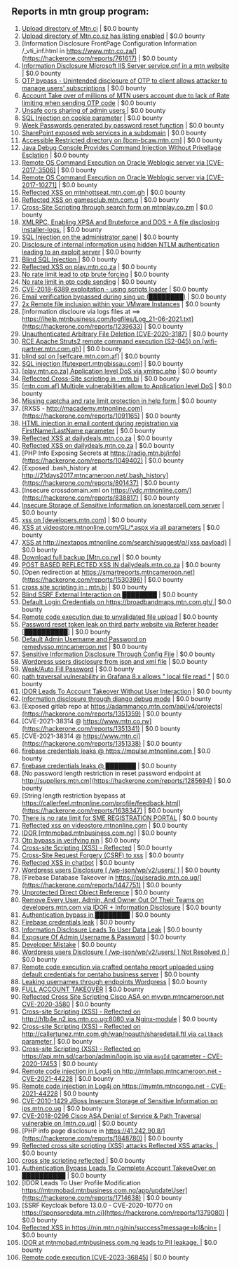 ## Reports in mtn group program:
1. [Upload directory of Mtn.ci](https://hackerone.com/reports/762118) | $0.0 bounty
2. [Upload directory of Mtn.co.sz has listing enabled](https://hackerone.com/reports/760484) | $0.0 bounty
3. [Information Disclosure FrontPage Configuration Information /_vti_inf.html in https://www.mtn.co.za/](https://hackerone.com/reports/761617) | $0.0 bounty
4. [Information Disclosure Microsoft IIS Server service.cnf in a mtn website](https://hackerone.com/reports/767066) | $0.0 bounty
5. [OTP bypass - Unintended disclosure of OTP to client allows attacker to manage users' subscriptions](https://hackerone.com/reports/777957) | $0.0 bounty
6. [Account Take over of millions of  MTN users account due to lack of Rate limiting when sending OTP code](https://hackerone.com/reports/761000) | $0.0 bounty
7. [Unsafe cors sharing of admin users ](https://hackerone.com/reports/772744) | $0.0 bounty
8. [ SQL Injection on cookie parameter](https://hackerone.com/reports/761304) | $0.0 bounty
9. [Week Passwords generated by password reset function](https://hackerone.com/reports/765031) | $0.0 bounty
10. [SharePoint exposed web services in a  subdomain](https://hackerone.com/reports/761158) | $0.0 bounty
11. [Accessible Restricted directory on [bcm-bcaw.mtn.cm]](https://hackerone.com/reports/789388) | $0.0 bounty
12. [Java Debug Console Provides Command Injection Without Privellage Esclation](https://hackerone.com/reports/767482) | $0.0 bounty
13. [Remote OS Command Execution on Oracle Weblogic server via [CVE-2017-3506]](https://hackerone.com/reports/810778) | $0.0 bounty
14. [Remote OS Command Execution on Oracle Weblogic server via [CVE-2017-10271]](https://hackerone.com/reports/810755) | $0.0 bounty
15. [Reflected XSS on mtnhottseat.mtn.com.gh](https://hackerone.com/reports/1069527) | $0.0 bounty
16. [Reflected XSS on gamesclub.mtn.com.g](https://hackerone.com/reports/1069528) | $0.0 bounty
17. [Cross-Site Scripting through search form on mtnplay.co.zm](https://hackerone.com/reports/761573) | $0.0 bounty
18. [XMLRPC, Enabling XPSA and Bruteforce and DOS + A file disclosing installer-logs.](https://hackerone.com/reports/865875) | $0.0 bounty
19. [SQL Injection on the administrator panel](https://hackerone.com/reports/865436) | $0.0 bounty
20. [Disclosure of internal information using hidden NTLM authentication leading to an exploit server](https://hackerone.com/reports/853284) | $0.0 bounty
21. [Blind SQL Injection ](https://hackerone.com/reports/1069531) | $0.0 bounty
22. [Reflected XSS on play.mtn.co.za](https://hackerone.com/reports/1061199) | $0.0 bounty
23. [No rate limit lead to otp brute forcing](https://hackerone.com/reports/1060541) | $0.0 bounty
24. [No rate limit in otp code sending](https://hackerone.com/reports/1060518) | $0.0 bounty
25. [CVE-2018-6389 exploitation - using scripts loader](https://hackerone.com/reports/925425) | $0.0 bounty
26. [Email verification bypassed during sing up (████████)](https://hackerone.com/reports/1182016) | $0.0 bounty
27. [2x Remote file inclusion within your VMware Instances](https://hackerone.com/reports/1069105) | $0.0 bounty
28. [information discloure via logs files at ==> https://ihelp.mtnbusiness.com/logfiles/Log_21-06-2021.txt](https://hackerone.com/reports/1239633) | $0.0 bounty
29. [Unauthenticated Arbitrary File Deletion (CVE-2020-3187)](https://hackerone.com/reports/1056611) | $0.0 bounty
30. [RCE Apache Struts2 remote command execution (S2-045) on [wifi-partner.mtn.com.gh]](https://hackerone.com/reports/1070532) | $0.0 bounty
31. [blind sql on [selfcare.mtn.com.af]](https://hackerone.com/reports/925007) | $0.0 bounty
32. [SQL injection [futexpert.mtngbissau.com]](https://hackerone.com/reports/924855) | $0.0 bounty
33. [[play.mtn.co.za] Application level DoS via xmlrpc.php](https://hackerone.com/reports/925519) | $0.0 bounty
34. [Reflected Cross-Site scripting in : mtn.bj](https://hackerone.com/reports/1264832) | $0.0 bounty
35. [[mtn.com.af] Multiple vulnerabilities allow to Application level DoS](https://hackerone.com/reports/946578) | $0.0 bounty
36. [Missing captcha and rate limit protection in help form ](https://hackerone.com/reports/1165223) | $0.0 bounty
37. [RXSS - http://macademy.mtnonline.com](https://hackerone.com/reports/1091165) | $0.0 bounty
38. [HTML injection in email content during registration via FirstName/LastName parameter](https://hackerone.com/reports/1256496) | $0.0 bounty
39. [Reflected XSS at dailydeals.mtn.co.za](https://hackerone.com/reports/1210921) | $0.0 bounty
40. [Reflected XSS on dailydeals.mtn.co.za](https://hackerone.com/reports/1212235) | $0.0 bounty
41. [PHP Info Exposing Secrets at https://radio.mtn.bj/info](https://hackerone.com/reports/1049402) | $0.0 bounty
42. [Exposed .bash_history at http://21days2017.mtncameroon.net/.bash_history](https://hackerone.com/reports/801437) | $0.0 bounty
43. [Insecure crossdomain.xml on https://vdc.mtnonline.com/](https://hackerone.com/reports/838817) | $0.0 bounty
44. [Insecure Storage of Sensitive Information on lonestarcell.com server](https://hackerone.com/reports/1482830) | $0.0 bounty
45. [xss on [developers.mtn.com]](https://hackerone.com/reports/924851) | $0.0 bounty
46. [XSS at videostore.mtnonline.com/GL/*.aspx via all parameters](https://hackerone.com/reports/1244731) | $0.0 bounty
47. [XSS at http://nextapps.mtnonline.com/search/suggest/q/{xss payload}](https://hackerone.com/reports/1244722) | $0.0 bounty
48. [Download full backup  [Mtn.co.rw]](https://hackerone.com/reports/1516520) | $0.0 bounty
49. [POST BASED REFLECTED XSS IN dailydeals.mtn.co.za](https://hackerone.com/reports/1451394) | $0.0 bounty
50. [Open redirection at https://smartreports.mtncameroon.net](https://hackerone.com/reports/1530396) | $0.0 bounty
51. [cross site scripting in : mtn.bj](https://hackerone.com/reports/1264834) | $0.0 bounty
52. [Blind SSRF External Interaction on ████████](https://hackerone.com/reports/1220688) | $0.0 bounty
53. [Default Login Credentials on https://broadbandmaps.mtn.com.gh/ ](https://hackerone.com/reports/1297480) | $0.0 bounty
54. [Remote code execution due to unvalidated file upload](https://hackerone.com/reports/1164452) | $0.0 bounty
55. [Password reset token leak on third party website via Referer header [██████████]](https://hackerone.com/reports/1320242) | $0.0 bounty
56. [Default Admin Username and Password on remedysso.mtncameroon.net](https://hackerone.com/reports/1397786) | $0.0 bounty
57. [Sensitive Information Disclosure Through Config File](https://hackerone.com/reports/1397788) | $0.0 bounty
58. [Wordpress users disclosure from json and xml file](https://hackerone.com/reports/1408589) | $0.0 bounty
59. [Weak/Auto Fill Password](https://hackerone.com/reports/817331) | $0.0 bounty
60. [path traversal vulnerability in Grafana 8.x allows " local file read "](https://hackerone.com/reports/1427086) | $0.0 bounty
61. [IDOR Leads To Account Takeover Without User Interaction](https://hackerone.com/reports/1272478) | $0.0 bounty
62. [Information disclosure through django debug mode](https://hackerone.com/reports/1434276) | $0.0 bounty
63. [Exposed gitlab repo at https://adammanco.mtn.com/api/v4/projects](https://hackerone.com/reports/1351359) | $0.0 bounty
64. [CVE-2021-38314 @ https://www.mtn.co.rw](https://hackerone.com/reports/1351341) | $0.0 bounty
65. [CVE-2021-38314  @ https://www.mtn.ci](https://hackerone.com/reports/1351338) | $0.0 bounty
66. [firebase credentials leaks @ https://mpulse.mtnonline.com ](https://hackerone.com/reports/1351329) | $0.0 bounty
67. [firebase credentials leaks @ ███████](https://hackerone.com/reports/1351326) | $0.0 bounty
68. [No password length restriction in reset password endpoint at http://suppliers.mtn.cm](https://hackerone.com/reports/1285694) | $0.0 bounty
69. [String length restriction byepass at https://callerfeel.mtnonline.com/profile/feedback.html](https://hackerone.com/reports/1638347) | $0.0 bounty
70. [There is no rate limit for SME REGISTRATION PORTAL](https://hackerone.com/reports/1305766) | $0.0 bounty
71. [Reflected xss on videostore.mtnonline.com](https://hackerone.com/reports/1646248) | $0.0 bounty
72. [IDOR  [mtnmobad.mtnbusiness.com.ng]](https://hackerone.com/reports/1698006) | $0.0 bounty
73. [Otp  bypass in verifying nin](https://hackerone.com/reports/1314172) | $0.0 bounty
74. [Cross-site Scripting (XSS) - Reflected](https://hackerone.com/reports/1183336) | $0.0 bounty
75. [Cross-Site Request Forgery (CSRF) to xss](https://hackerone.com/reports/1183241) | $0.0 bounty
76. [Reflected XSS in chatbot](https://hackerone.com/reports/1735622) | $0.0 bounty
77. [Wordpress users Disclosure [ /wp-json/wp/v2/users/ ]](https://hackerone.com/reports/1735586) | $0.0 bounty
78. [Firebase Database Takeover in https://pulseradio.mtn.co.ug/](https://hackerone.com/reports/1447751) | $0.0 bounty
79. [Unprotected Direct Object Reference](https://hackerone.com/reports/1536936) | $0.0 bounty
80. [Remove Every User, Admin, And Owner Out Of Their Teams on developers.mtn.com via IDOR + Information Disclosure](https://hackerone.com/reports/1448550) | $0.0 bounty
81. [Authentication bypass in ████████](https://hackerone.com/reports/1747146) | $0.0 bounty
82. [Firebase credentials leak](https://hackerone.com/reports/1691888) | $0.0 bounty
83. [Information Disclosure Leads To User Data Leak](https://hackerone.com/reports/1541660) | $0.0 bounty
84. [Exposure Of Admin Username & Password](https://hackerone.com/reports/1703733) | $0.0 bounty
85. [Developer Mistake](https://hackerone.com/reports/1058135) | $0.0 bounty
86. [Wordpress users Disclosure [ /wp-json/wp/v2/users/ ]  Not Resolved () ](https://hackerone.com/reports/1784999) | $0.0 bounty
87. [Remote code execution via crafted pentaho report uploaded using default credentials for pentaho business server](https://hackerone.com/reports/1677047) | $0.0 bounty
88. [Leaking usernames through endpoints Wordpress](https://hackerone.com/reports/1785021) | $0.0 bounty
89. [FULL ACCOUNT TAKEOVER](https://hackerone.com/reports/2542372) | $0.0 bounty
90. [Reflected Cross Site Scripting Cisco ASA on  myvpn.mtncameroon.net CVE-2020-3580](https://hackerone.com/reports/1247833) | $0.0 bounty
91. [Cross-site Scripting (XSS) - Reflected on http://h1b4e.n2.ips.mtn.co.ug:8080 via Nginx-module](https://hackerone.com/reports/1159362) | $0.0 bounty
92. [Cross-site Scripting (XSS) - Reflected on http://callertunez.mtn.com.gh/wap/noauth/sharedetail.ftl via `callback` parameter ](https://hackerone.com/reports/1147176) | $0.0 bounty
93. [Cross-site Scripting (XSS) - Reflected on https://api.mtn.sd/carbon/admin/login.jsp via `msgId` parameter -  CVE-2020-17453](https://hackerone.com/reports/1158823) | $0.0 bounty
94. [Remote code injection in Log4j on http://mtn1app.mtncameroon.net  - CVE-2021-44228](https://hackerone.com/reports/1425563) | $0.0 bounty
95. [Remote code injection in Log4j on  https://mymtn.mtncongo.net - CVE-2021-44228](https://hackerone.com/reports/1425565) | $0.0 bounty
96. [CVE-2010-1429 JBoss Insecure Storage of Sensitive Information on ips.mtn.co.ug](https://hackerone.com/reports/2375659) | $0.0 bounty
97. [CVE-2018-0296 Cisco ASA Denial of Service & Path Traversal vulnerable on [mtn.co.ug]](https://hackerone.com/reports/2375666) | $0.0 bounty
98. [PHP info page disclosure in https://41.242.90.8/](https://hackerone.com/reports/1848780) | $0.0 bounty
99. [Reflected cross site scripting (XSS) attacks Reflected XSS attacks, ](https://hackerone.com/reports/1799197) | $0.0 bounty
100. [cross site scripting reflected ](https://hackerone.com/reports/1496897) | $0.0 bounty
101. [Authentication Bypass Leads To  Complete Account TakeveOver on ██████████](https://hackerone.com/reports/1709881) | $0.0 bounty
102. [IDOR Leads To  User Profile Modification https://mtnmobad.mtnbusiness.com.ng/app/updateUser](https://hackerone.com/reports/1714638) | $0.0 bounty
103. [SSRF Keycloak before 13.0.0 - CVE-2020-10770 on https://sponsoredata.mtn.ci](https://hackerone.com/reports/1379080) | $0.0 bounty
104. [Reflected XSS in https://nin.mtn.ng/nin/success?message=lol&nin=<VULNERABLE>](https://hackerone.com/reports/2039384) | $0.0 bounty
105. [IDOR at mtnmobad.mtnbusiness.com.ng leads to PII leakage. ](https://hackerone.com/reports/1773609) | $0.0 bounty
106. [Remote code execution [CVE-2023-36845]](https://hackerone.com/reports/2182202) | $0.0 bounty